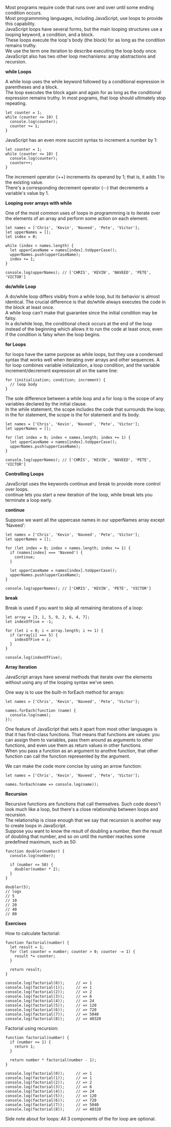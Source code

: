 <p>Most programs require code that runs over and over until some ending condition occurs.
<br>Most programmming languages, including JavaScript, use loops to provide this capability. 
<br>JavaScript loops have several forms, but the main looping structures use a looping keyword, a condition, and a block. 
<br>These loops execute the loop's body (the block) for as long as the condition remains truthy. 
<br>We use the term one iteration to describe executing the loop body once. JavaScript also has two other loop mechanisms: array abstractions and recursion. 
</p>

**while Loops**
<p>
A while loop uses the while keyword followed by a conditional expression in parentheses and a block. 
<br>The loop executes the block again and again for as long as the conditional expression remains truthy. In most pograms, that loop should ultimately stop repeating.
</p>

```
let counter = 1;
while (counter <= 10) {
  console.log(counter);
  counter += 1;
}
```

<p>
JavaScript has an even more succint syntax to increment a number by 1:
</p>

```
let counter = 1;
while (counter <= 10) {
  console.log(counter);
  counter++;
}
```

<p>
The increment operator (++) increments its operand by 1; that is, it adds 1 to the existing value. 
<br>There's a corresponding decrement operator (--) that decrements a variable's value by 1. 
</p>

**Looping over arrays with while**

<p>One of the most common uses of loops in programmning is to iterate over the elements of an array and perform some action on each element.
</p>

```
let names = ['Chris', 'Kevin', 'Naveed', 'Pete', 'Victor'];
let upperNames = [];
let index = 0;

while (index < names.length) {
  let upperCaseName = names[index].toUpperCase();
  upperNames.push(upperCaseName);
  index += 1;
}

console.log(upperNames); // ['CHRIS', 'KEVIN', 'NAVEED', 'PETE', 'VICTOR']
```

**do/while Loop**
<p>A do/while loop differs visibly from a while loop, but its behavior is almost identical. The crucial difference is that do/while always executes the code in the block at least once. 
<br>A while loop can't make that guarantee since the initial condition may be falsy.
<br>In a do/while loop, the conditional check occurs at the end of the loop instead of the beginning which allows it to run the code at least once, even if the condition is falsy when the loop begins.
</p>

**for Loops**
<p>
for loops have the same purpose as while loops, but they use a condensed syntax that works well when iterating over arrays and other sequences. A for loop combines variable initialization, a loop condition, and the variable increment/decrement expression all on the same line:
</p>

```
for (initialization; condition; increment) {
  // loop body
}
```

<p>The sole difference between a while loop and a for loop is the scope of any variables declared by the initial clause. 
<br>In the while statement, the scope includes the code that surrounds the loop; in the for statement, the scope is the for statement and its body.
</p>


```
let names = ['Chris', 'Kevin', 'Naveed', 'Pete', 'Victor'];
let upperNames = [];

for (let index = 0; index < names.length; index += 1) {
  let upperCaseName = names[index].toUpperCase();
  upperNames.push(upperCaseName);
}

console.log(upperNames); // ['CHRIS', 'KEVIN', 'NAVEED', 'PETE', 'VICTOR']
```

**Controlling Loops**
<p>JavaScript uses the keywords continue and break to provide more control over loops. 
<br>continue lets you start a new iteration of the loop, while break lets you terminate a loop early.
</p>

**continue**
<p>Suppose we want all the uppercase names in our upperNames array except 'Naveed':
</p>

```
let names = ['Chris', 'Kevin', 'Naveed', 'Pete', 'Victor'];
let upperNames = [];

for (let index = 0; index < names.length; index += 1) {
  if (names[index] === 'Naveed') {
    continue;
  }

  let upperCaseName = names[index].toUpperCase();
  upperNames.push(upperCaseName);
}

console.log(upperNames); // ['CHRIS', 'KEVIN', 'PETE', 'VICTOR']
```

**break**
<p>Break is used if you want to skip all remaining iterations of a loop:
</p>

```
let array = [3, 1, 5, 9, 2, 6, 4, 7];
let indexOfFive = -1;

for (let i = 0; i < array.length; i += 1) {
  if (array[i] === 5) {
    indexOfFive = i;
  }
}

console.log(indexOfFive);
```

**Array Iteration**
<p>JavaScript arrays have several methods that iterate over the elements without using any of the looping syntax we've seen. 
</p>

<p>One way is to use the built-in forEach method for arrays:
</p>

```
let names = ['Chris', 'Kevin', 'Naveed', 'Pete', 'Victor'];

names.forEach(function (name) {
  console.log(name);
});
```

<p>One feature of JavaScript that sets it apart from most other languages is that it has first-class functions. That means that functions are values: you can assign them to variables, pass them around as arguments to other functions, and even use them as return values in other functions.
<br>When you pass a function as an argument to anothre function, that other function can call the function represented by the argument. 
</p>

<p>We can make the code more concise by using an arrow function:
</p>

```
let names = ['Chris', 'Kevin', 'Naveed', 'Pete', 'Victor'];

names.forEach(name => console.log(name));
```

**Recursion**
<p>Recursive functions are functions that call themselves. Such code doesn't look much like a loop, but there's a close relationship between loops and recursion.
<br>The relationship is close enough that we say that recursion is another way to create loops in JavaScript.
<br>Suppose you want to know the result of doubling a number, then the result of doubling that number, and so on until the number reaches some predefined maximum, such as 50:
</p>

```
function doubler(number) {
  console.log(number);

  if (number <= 50) {
    doubler(number * 2);
  }
}

doubler(5);
// logs
// 5
// 10
// 20
// 40
// 80
```

**Exercises**
<p>How to calculate factorial:
</p>

```
function factorial(number) {
  let result = 1;
  for (let counter = number; counter > 0; counter -= 1) {
    result *= counter;
  }

  return result;
}

console.log(factorial(0));     // => 1
console.log(factorial(1));     // => 1
console.log(factorial(2));     // => 2
console.log(factorial(3));     // => 6
console.log(factorial(4));     // => 24
console.log(factorial(5));     // => 120
console.log(factorial(6));     // => 720
console.log(factorial(7));     // => 5040
console.log(factorial(8));     // => 40320
```
<p>Factorial using recursion:
</p>

```
function factorial(number) {
  if (number <= 1) {
    return 1;
  }

  return number * factorial(number - 1);
}

console.log(factorial(0));     // => 1
console.log(factorial(1));     // => 1
console.log(factorial(2));     // => 2
console.log(factorial(3));     // => 6
console.log(factorial(4));     // => 24
console.log(factorial(5));     // => 120
console.log(factorial(6));     // => 720
console.log(factorial(7));     // => 5040
console.log(factorial(8));     // => 40320
```


<p>Side note about for loops: All 3 components of the for loop are optional.
</p>